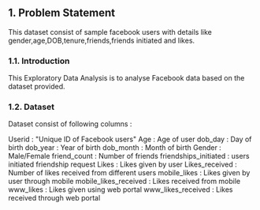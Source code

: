 ## 1. Problem Statement 


This dataset consist of sample facebook users with details like gender,age,DOB,tenure,friends,friends initiated and likes.

### 1.1. Introduction
This Exploratory Data Analysis is to analyse Facebook data based on the dataset provided.


### 1.2. Dataset 
Dataset consist of following columns :

Userid : "Unique ID of Facebook users"
Age : Age of user
dob_day : Day of birth
dob_year : Year of birth
dob_month : Month of birth
Gender : Male/Female
friend_count : Number of friends
friendships_initiated : users initiated friendship request
Likes : Likes given by user
Likes_received : Number of likes received from different users
mobile_likes : Likes given by user through mobile
mobile_likes_received : Likes received from mobile
www_likes : Likes given using web portal
www_likes_received : Likes received through web portal

